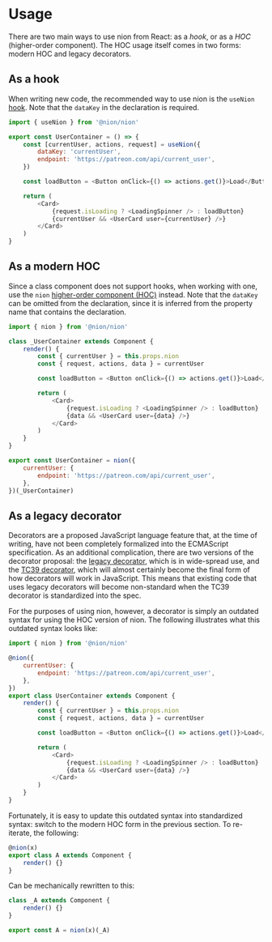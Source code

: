 # Usage

There are two main ways to use nion from React: as a _hook_, or as a _HOC_ (higher-order component). The HOC usage itself comes in two forms: modern HOC and legacy decorators.

## As a hook

When writing new code, the recommended way to use nion is the `useNion` [hook](https://reactjs.org/docs/hooks-intro.html). Note that the `dataKey` in the declaration is required.

```js
import { useNion } from '@nion/nion'

export const UserContainer = () => {
    const [currentUser, actions, request] = useNion({
        dataKey: 'currentUser',
        endpoint: 'https://patreon.com/api/current_user',
    })

    const loadButton = <Button onClick={() => actions.get()}>Load</Button>

    return (
        <Card>
            {request.isLoading ? <LoadingSpinner /> : loadButton}
            {currentUser && <UserCard user={currentUser} />}
        </Card>
    )
}
```

## As a modern HOC

Since a class component does not support hooks, when working with one, use the `nion` [higher-order component (HOC)](https://reactjs.org/docs/higher-order-components.html) instead. Note that the `dataKey` can be omitted from the declaration, since it is inferred from the property name that contains the declaration.

```js
import { nion } from '@nion/nion'

class _UserContainer extends Component {
    render() {
        const { currentUser } = this.props.nion
        const { request, actions, data } = currentUser

        const loadButton = <Button onClick={() => actions.get()}>Load</Button>

        return (
            <Card>
                {request.isLoading ? <LoadingSpinner /> : loadButton}
                {data && <UserCard user={data} />}
            </Card>
        )
    }
}

export const UserContainer = nion({
    currentUser: {
        endpoint: 'https://patreon.com/api/current_user',
    },
})(_UserContainer)
```

## As a legacy decorator

Decorators are a proposed JavaScript language feature that, at the time of writing, have not been completely formalized into the ECMAScript specification. As an additional complication, there are two versions of the decorator proposal: the [legacy decorator](https://github.com/wycats/javascript-decorators), which is in wide-spread use, and the [TC39 decorator](https://github.com/tc39/proposal-decorators), which will almost certainly become the final form of how decorators will work in JavaScript. This means that existing code that uses legacy decorators will become non-standard when the TC39 decorator is standardized into the spec.

For the purposes of using nion, however, a decorator is simply an outdated syntax for using the HOC version of nion. The following illustrates what this outdated syntax looks like:

```js
import { nion } from '@nion/nion'

@nion({
    currentUser: {
        endpoint: 'https://patreon.com/api/current_user',
    },
})
export class UserContainer extends Component {
    render() {
        const { currentUser } = this.props.nion
        const { request, actions, data } = currentUser

        const loadButton = <Button onClick={() => actions.get()}>Load</Button>

        return (
            <Card>
                {request.isLoading ? <LoadingSpinner /> : loadButton}
                {data && <UserCard user={data} />}
            </Card>
        )
    }
}
```

Fortunately, it is easy to update this outdated syntax into standardized syntax: switch to the modern HOC form in the previous section. To re-iterate, the following:

```js
@nion(x)
export class A extends Component {
    render() {}
}
```

Can be mechanically rewritten to this:

```js
class _A extends Component {
    render() {}
}

export const A = nion(x)(_A)
```
